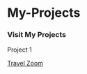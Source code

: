 # My-Projects
### Visit My Projects
<p>Project 1 </p><a href="https://fantastic-biscotti-0909b4.netlify.app">Travel Zoom </a>
